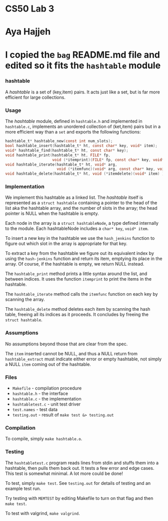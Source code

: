 # CS50 Lab 3
# Aya Hajjeh
# I copied the `bag` README.md file and edited so it fits the `hashtable` module

### hashtable

A *hashtable* is a set of (key,item) pairs.  It acts just like a set, 
but is far more efficient for large collections.

### Usage

The *hashtable* module, defined in `hashtable.h` and implemented in `hashtable.c`, implements an unordered collection of (ket,item) pairs but in a more efficient way than a `set` and exports the following functions:

```c
hashtable_t* hashtable_new(const int num_slots);
bool hashtable_insert(hashtable_t* ht, const char* key, void* item);
void* hashtable_find(hashtable_t* ht, const char* key);
void hashtable_print(hashtable_t* ht, FILE* fp, 
                     void (*itemprint)(FILE* fp, const char* key, void* item));
void hashtable_iterate(hashtable_t* ht, void* arg,
                       void (*itemfunc)(void* arg, const char* key, void* item) );
void hashtable_delete(hashtable_t* ht, void (*itemdelete)(void* item) );
```

### Implementation

We implement this hashtable as a linked list.
The *hashtable* itself is represented as a `struct hashtable` containing a pointer to the head of the list aka the hashtable array, and the number of slots in the array; the head pointer is NULL when the hashtable is empty.

Each node in the array is a `struct hashtableNode`, a type defined internally to the module.
Each hashtableNode includes a `char* key`, `void* item`.

To insert a new key in the hashtable we use the `hash_jenkins` function to figure out which slot in the array is appropriate for that key.

To extract a key from the hashtable we figure out its equivalent index by using the `hash-jenkins` function and return its item, emptying its place in the array.
Of course, if the hashtable is empty, we return NULL instead.

The `hashtable_print` method prints a little syntax around the list, and between indices. It uses the function `itemprint` to print the items in the hashtable.

The `hashtable_iterate` method calls the `itemfunc` function on each key by scanning the array.

The `hashtable_delete` method deletes each item by scanning the hash table, freeing all its indices as it proceeds.
It concludes by freeing the `struct hashtable`.

### Assumptions

No assumptions beyond those that are clear from the spec.

The `item` inserted cannot be NULL, and thus a NULL return from `hashtable_extract` must indicate either error or empty hashtable, not simply a NULL `item` coming out of the hashtable.



### Files

* `Makefile` - compilation procedure
* `hashtable.h` - the interface
* `hashtable.c` - the implementation
* `hashtabletest.c` - unit test driver
* `test.names` - test data
* `testing.out` - result of `make test &> testing.out`

### Compilation

To compile, simply `make hashtable.o`.

### Testing

The `hashtabletest.c` program reads lines from stdin and stuffs them into a hashtable, then pulls them back out.
It tests a few error and edge cases.
This test is somewhat minimal.
A lot more could be done!

To test, simply `make test`.
See `testing.out` for details of testing and an example test run.

Try testing with `MEMTEST` by editing Makefile to turn on that flag and then `make test`.

To test with valgrind, `make valgrind`.
